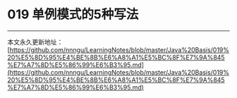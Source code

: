 # 019 单例模式的5种写法














---

本文永久更新地址：[https://github.com/nnngu/LearningNotes/blob/master/Java%20Basis/019%20%E5%8D%95%E4%BE%8B%E6%A8%A1%E5%BC%8F%E7%9A%845%E7%A7%8D%E5%86%99%E6%B3%95.md](https://github.com/nnngu/LearningNotes/blob/master/Java%20Basis/019%20%E5%8D%95%E4%BE%8B%E6%A8%A1%E5%BC%8F%E7%9A%845%E7%A7%8D%E5%86%99%E6%B3%95.md)